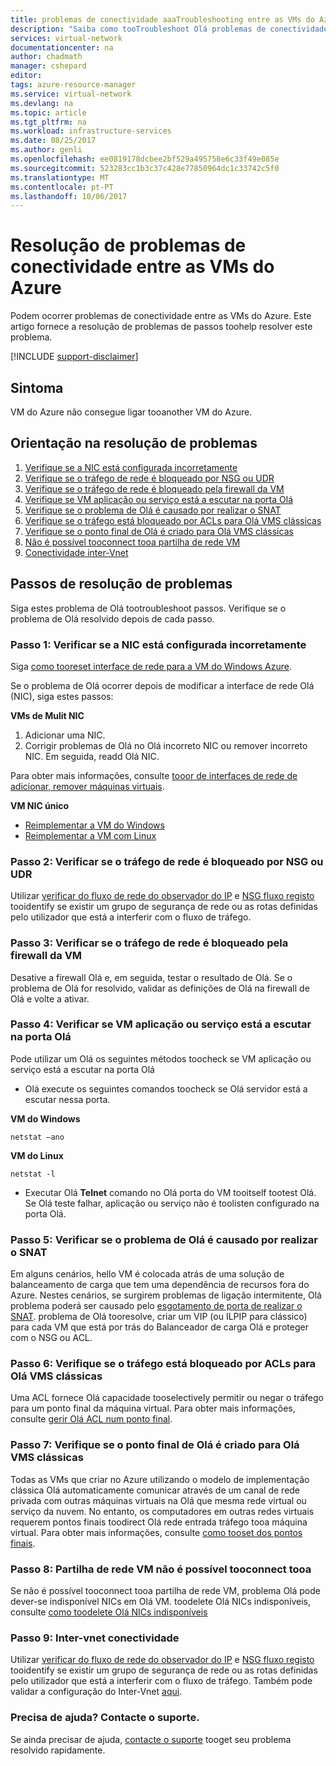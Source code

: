 ```yaml
---
title: problemas de conectividade aaaTroubleshooting entre as VMs do Azure | Microsoft Docs
description: "Saiba como tooTroubleshoot Olá problemas de conectividade entre as VMs do Azure."
services: virtual-network
documentationcenter: na
author: chadmath
manager: cshepard
editor: 
tags: azure-resource-manager
ms.service: virtual-network
ms.devlang: na
ms.topic: article
ms.tgt_pltfrm: na
ms.workload: infrastructure-services
ms.date: 08/25/2017
ms.author: genli
ms.openlocfilehash: ee0819178dcbee2bf529a495758e6c33f49e085e
ms.sourcegitcommit: 523283cc1b3c37c428e77850964dc1c33742c5f0
ms.translationtype: MT
ms.contentlocale: pt-PT
ms.lasthandoff: 10/06/2017
---
```

# <a name="troubleshooting-connectivity-problems-between-azure-vms"></a>Resolução de problemas de conectividade entre as VMs do Azure

Podem ocorrer problemas de conectividade entre as VMs do Azure. Este artigo fornece a resolução de problemas de passos toohelp resolver este problema. 

[!INCLUDE [support-disclaimer](../../includes/support-disclaimer.md)]

## <a name="symptom"></a>Sintoma

VM do Azure não consegue ligar tooanother VM do Azure.

## <a name="troubleshooting-guidance"></a>Orientação na resolução de problemas 

1. [Verifique se a NIC está configurada incorretamente](#step-1-check-if-nic-is-misconfigured)
2. [Verifique se o tráfego de rede é bloqueado por NSG ou UDR](#step-2-check-if-network-traffic-is-blocked-by-nsg-or-udr)
3. [Verifique se o tráfego de rede é bloqueado pela firewall da VM](#step-3-check-if-network-traffic-is-blocked-by-vm-firewall)
4. [Verifique se VM aplicação ou serviço está a escutar na porta Olá](#step-4-check-whether-vm-app-or-service-is-listening-on-the-port)
5. [Verifique se o problema de Olá é causado por realizar o SNAT](#step-5-check-whether-the-problem-is-caused-by-snat)
6. [Verifique se o tráfego está bloqueado por ACLs para Olá VMS clássicas](#step-6-check-whether-traffic-is-blocked-by-acls-for-the-classic-vm)
7. [Verifique se o ponto final de Olá é criado para Olá VMS clássicas](#step-7-check-whether-the-endpoint-is-created-for-the-classic-vm)
8. [Não é possível tooconnect tooa partilha de rede VM](#step-8-unable-to-connect-to-a-vm-network-share)
9. [Conectividade inter-Vnet](#step-9-inter-vnet-connectivity)

## <a name="troubleshooting-steps"></a>Passos de resolução de problemas

Siga estes problema de Olá tootroubleshoot passos. Verifique se o problema de Olá resolvido depois de cada passo. 

### <a name="step-1-check-if-nic-is-misconfigured"></a>Passo 1: Verificar se a NIC está configurada incorretamente

Siga [como tooreset interface de rede para a VM do Windows Azure](../virtual-machines/windows/reset-network-interface.md). 

Se o problema de Olá ocorrer depois de modificar a interface de rede Olá (NIC), siga estes passos:

**VMs de Mulit NIC**

1. Adicionar uma NIC.
2. Corrigir problemas de Olá no Olá incorreto NIC ou remover incorreto NIC.  Em seguida, readd Olá NIC.

Para obter mais informações, consulte [tooor de interfaces de rede de adicionar, remover máquinas virtuais](virtual-network-network-interface-vm.md).

**VM NIC único** 

- [Reimplementar a VM do Windows](../virtual-machines/windows/redeploy-to-new-node.md)
- [Reimplementar a VM com Linux](../virtual-machines/linux/redeploy-to-new-node.md)

### <a name="step-2-check-if-network-traffic-is-blocked-by-nsg-or-udr"></a>Passo 2: Verificar se o tráfego de rede é bloqueado por NSG ou UDR

Utilizar [verificar do fluxo de rede do observador do IP](../network-watcher/network-watcher-ip-flow-verify-overview.md) e [NSG fluxo registo](../network-watcher/network-watcher-nsg-flow-logging-overview.md) tooidentify se existir um grupo de segurança de rede ou as rotas definidas pelo utilizador que está a interferir com o fluxo de tráfego.

### <a name="step-3-check-if-network-traffic-is-blocked-by-vm-firewall"></a>Passo 3: Verificar se o tráfego de rede é bloqueado pela firewall da VM

Desative a firewall Olá e, em seguida, testar o resultado de Olá. Se o problema de Olá for resolvido, validar as definições de Olá na firewall de Olá e volte a ativar.

### <a name="step-4-check-whether-vm-app-or-service-is-listening-on-hello-port"></a>Passo 4: Verificar se VM aplicação ou serviço está a escutar na porta Olá

Pode utilizar um Olá os seguintes métodos toocheck se VM aplicação ou serviço está a escutar na porta Olá

- Olá execute os seguintes comandos toocheck se Olá servidor está a escutar nessa porta.

**VM do Windows**

    netstat –ano

**VM do Linux**

    netstat -l

- Executar Olá **Telnet** comando no Olá porta do VM tooitself tootest Olá. Se Olá teste falhar, aplicação ou serviço não é toolisten configurado na porta Olá.

### <a name="step-5-check-whether-hello-problem-is-caused-by-snat"></a>Passo 5: Verificar se o problema de Olá é causado por realizar o SNAT

Em alguns cenários, hello VM é colocada atrás de uma solução de balanceamento de carga que tem uma dependência de recursos fora do Azure. Nestes cenários, se surgirem problemas de ligação intermitente, Olá problema poderá ser causado pelo [esgotamento de porta de realizar o SNAT](../load-balancer/load-balancer-outbound-connections.md). problema de Olá tooresolve, criar um VIP (ou ILPIP para clássico) para cada VM que está por trás do Balanceador de carga Olá e proteger com o NSG ou ACL. 

### <a name="step-6-check-whether-traffic-is-blocked-by-acls-for-hello-classic-vm"></a>Passo 6: Verifique se o tráfego está bloqueado por ACLs para Olá VMS clássicas

Uma ACL fornece Olá capacidade tooselectively permitir ou negar o tráfego para um ponto final da máquina virtual. Para obter mais informações, consulte [gerir Olá ACL num ponto final](../virtual-machines/windows/classic/setup-endpoints.md#manage-the-acl-on-an-endpoint).

### <a name="step-7-check-whether-hello-endpoint-is-created-for-hello-classic-vm"></a>Passo 7: Verifique se o ponto final de Olá é criado para Olá VMS clássicas

Todas as VMs que criar no Azure utilizando o modelo de implementação clássica Olá automaticamente comunicar através de um canal de rede privada com outras máquinas virtuais na Olá que mesma rede virtual ou serviço da nuvem. No entanto, os computadores em outras redes virtuais requerem pontos finais toodirect Olá rede entrada tráfego tooa máquina virtual. Para obter mais informações, consulte [como tooset dos pontos finais](../virtual-machines/windows/classic/setup-endpoints.md).

### <a name="step-8-unable-tooconnect-tooa-vm-network-share"></a>Passo 8: Partilha de rede VM não é possível tooconnect tooa

Se não é possível tooconnect tooa partilha de rede VM, problema Olá pode dever-se indisponível NICs em Olá VM. toodelete Olá NICs indisponíveis, consulte [como toodelete Olá NICs indisponíveis](../virtual-machines/windows/reset-network-interface.md#delete-the-unavailable-nics)

### <a name="step-9-inter-vnet-connectivity"></a>Passo 9: Inter-vnet conectividade

Utilizar [verificar do fluxo de rede do observador do IP](../network-watcher/network-watcher-ip-flow-verify-overview.md) e [NSG fluxo registo](../network-watcher/network-watcher-nsg-flow-logging-overview.md) tooidentify se existir um grupo de segurança de rede ou as rotas definidas pelo utilizador que está a interferir com o fluxo de tráfego. Também pode validar a configuração do Inter-Vnet [aqui](https://support.microsoft.com/en-us/help/4032151/configuring-and-validating-vnet-or-vpn-connections).

### <a name="need-help-contact-support"></a>Precisa de ajuda? Contacte o suporte.
Se ainda precisar de ajuda, [contacte o suporte](https://portal.azure.com/?#blade/Microsoft_Azure_Support/HelpAndSupportBlade) tooget seu problema resolvido rapidamente.
